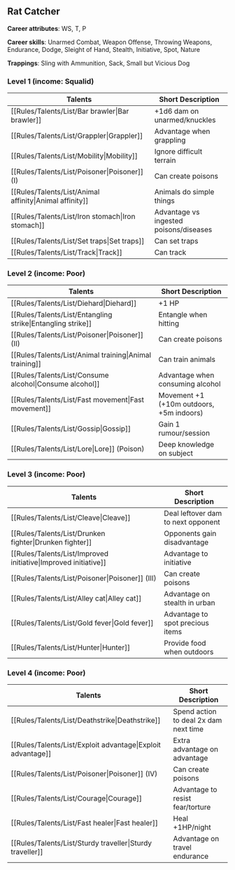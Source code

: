
## Rat Catcher

**Career attributes**: WS, T, P

**Career skills**: Unarmed Combat, Weapon Offense, Throwing Weapons, Endurance, Dodge, Sleight of Hand, Stealth, Initiative, Spot, Nature

**Trappings**: Sling with Ammunition, Sack, Small but Vicious Dog

### Level 1 (income: Squalid)

| Talents | Short Description |
| --- | --- |
| [[Rules/Talents/List/Bar brawler\|Bar brawler]] | +1d6 dam on unarmed/knuckles |
| [[Rules/Talents/List/Grappler\|Grappler]] | Advantage when grappling |
| [[Rules/Talents/List/Mobility\|Mobility]] | Ignore difficult terrain |
| [[Rules/Talents/List/Poisoner\|Poisoner]] (I) | Can create poisons |
| [[Rules/Talents/List/Animal affinity\|Animal affinity]] | Animals do simple things |
| [[Rules/Talents/List/Iron stomach\|Iron stomach]] | Advantage vs ingested poisons/diseases |
| [[Rules/Talents/List/Set traps\|Set traps]] | Can set traps |
| [[Rules/Talents/List/Track\|Track]] | Can track |


### Level 2 (income: Poor)

| Talents | Short Description |
| --- | --- |
| [[Rules/Talents/List/Diehard\|Diehard]] | +1 HP |
| [[Rules/Talents/List/Entangling strike\|Entangling strike]] | Entangle when hitting |
| [[Rules/Talents/List/Poisoner\|Poisoner]] (II) | Can create poisons |
| [[Rules/Talents/List/Animal training\|Animal training]] | Can train animals |
| [[Rules/Talents/List/Consume alcohol\|Consume alcohol]] | Advantage when consuming alcohol |
| [[Rules/Talents/List/Fast movement\|Fast movement]] | Movement +1 (+10m outdoors, +5m indoors) |
| [[Rules/Talents/List/Gossip\|Gossip]] | Gain 1 rumour/session |
| [[Rules/Talents/List/Lore\|Lore]] (Poison) | Deep knowledge on subject |


### Level 3 (income: Poor)

| Talents | Short Description |
| --- | --- |
| [[Rules/Talents/List/Cleave\|Cleave]] | Deal leftover dam to next opponent |
| [[Rules/Talents/List/Drunken fighter\|Drunken fighter]] | Opponents gain disadvantage |
| [[Rules/Talents/List/Improved initiative\|Improved initiative]] | Advantage to initiative |
| [[Rules/Talents/List/Poisoner\|Poisoner]] (III) | Can create poisons |
| [[Rules/Talents/List/Alley cat\|Alley cat]] | Advantage on stealth in urban |
| [[Rules/Talents/List/Gold fever\|Gold fever]] | Advantage to spot precious items |
| [[Rules/Talents/List/Hunter\|Hunter]] | Provide food when outdoors |


### Level 4 (income: Poor)

| Talents | Short Description |
| --- | --- |
| [[Rules/Talents/List/Deathstrike\|Deathstrike]] | Spend action to deal 2x dam next time |
| [[Rules/Talents/List/Exploit advantage\|Exploit advantage]] | Extra advantage on advantage |
| [[Rules/Talents/List/Poisoner\|Poisoner]] (IV) | Can create poisons |
| [[Rules/Talents/List/Courage\|Courage]] | Advantage to resist fear/torture |
| [[Rules/Talents/List/Fast healer\|Fast healer]] | Heal +1HP/night |
| [[Rules/Talents/List/Sturdy traveller\|Sturdy traveller]] | Advantage on travel endurance |


